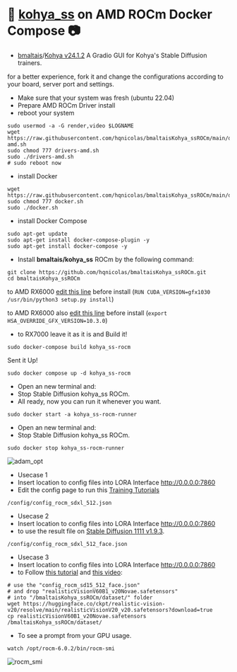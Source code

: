 # 💬 [kohya_ss](https://github.com/bmaltais/kohya_ss) on AMD ROCm Docker Compose 📷
- [bmaltais](https://github.com/bmaltais)/[Kohya v24.1.2](https://github.com/bmaltais/kohya_ss)
A Gradio GUI for Kohya's Stable Diffusion trainers.

for a better experience, fork it and change the configurations according to your board, server port and settings.

- Make sure that your system was fresh (ubuntu 22.04)
- Prepare AMD ROCm Driver install
- reboot your system
```
sudo usermod -a -G render,video $LOGNAME
wget https://raw.githubusercontent.com/hqnicolas/bmaltaisKohya_ssROCm/main/drivers-amd.sh
sudo chmod 777 drivers-amd.sh
sudo ./drivers-amd.sh
# sudo reboot now
```
- install Docker
```
wget https://raw.githubusercontent.com/hqnicolas/bmaltaisKohya_ssROCm/main/docker.sh
sudo chmod 777 docker.sh
sudo ./docker.sh
```
- install Docker Compose
```
sudo apt-get update
sudo apt-get install docker-compose-plugin -y
sudo apt-get install docker-compose -y
```
- Install **bmaltais/kohya_ss** ROCm by the following command:
```
git clone https://github.com/hqnicolas/bmaltaisKohya_ssROCm.git
cd bmaltaisKohya_ssROCm
```

to AMD RX6000 [edit this line](https://github.com/hqnicolas/bmaltaisKohya_ssROCm/blob/fa13bc1dc05960aff47968cc9e037d957377c8ce/Dockerfile.rocm#L51) before install (`RUN CUDA_VERSION=gfx1030 /usr/bin/python3 setup.py install`)

to AMD RX6000 also [edit this line](https://github.com/hqnicolas/bmaltaisKohya_ssROCm/blob/fa13bc1dc05960aff47968cc9e037d957377c8ce/kohya_ss.env#L1) before install (`export HSA_OVERRIDE_GFX_VERSION=10.3.0`)

- to RX7000 leave it as it is and Build it!
```
sudo docker-compose build kohya_ss-rocm
```
Sent it Up!
```
sudo docker compose up -d kohya_ss-rocm
```
- Open an new terminal and:
- Stop Stable Diffusion kohya_ss ROCm.
- All ready, now you can run it whenever you want.
```
sudo docker start -a kohya_ss-rocm-runner
```
- Open an new terminal and:
- Stop Stable Diffusion kohya_ss ROCm.
```
sudo docker stop kohya_ss-rocm-runner
```

![adam_opt](https://github.com/hqnicolas/bmaltaisKohya_ssROCm/assets/41456803/9cc346d1-5b08-42a8-ba0e-87f008981238)

- Usecase 1
- Insert location to config files into LORA Interface http://0.0.0.0:7860
- Edit the config page to run this [Training Tutorials](https://github.com/FurkanGozukara/Stable-Diffusion)
```
/config/config_rocm_sdxl_512.json
```
- Usecase 2
- Insert location to config files into LORA Interface http://0.0.0.0:7860
- to use the result file on [Stable Diffusion 1111 v1.9.3](https://github.com/hqnicolas/StableDiffusionROCm).
```
/config/config_rocm_sdxl_512_face.json
```
- Usecase 3
- Insert location to config files into LORA Interface http://0.0.0.0:7860
- to Follow [this tutorial](https://github.com/FurkanGozukara/Stable-Diffusion/blob/main/Tutorials/Generate-Studio-Quality-Realistic-Photos-By-Kohya-LoRA-Stable-Diffusion-Training-Full-Tutorial.md) and [this video](https://www.youtube.com/watch?v=TpuDOsuKIBo):
```
# use the "config_rocm_sd15_512_face.json"
# and drop "realisticVisionV60B1_v20Novae.safetensors" 
# into "/bmaltaisKohya_ssROCm/dataset/" folder
wget https://huggingface.co/ckpt/realistic-vision-v20/resolve/main/realisticVisionV20_v20.safetensors?download=true
cp realisticVisionV60B1_v20Novae.safetensors /bmaltaisKohya_ssROCm/dataset/
```
- To see a prompt from your GPU usage.
```
watch /opt/rocm-6.0.2/bin/rocm-smi
```

![rocm_smi](https://github.com/hqnicolas/bmaltaisKohya_ssROCm/assets/41456803/c120327e-647a-414a-8882-315d41daf819)

